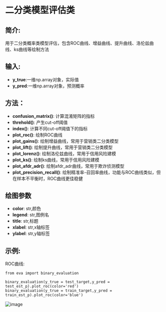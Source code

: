 # 二分类模型评估类

## 简介:

用于二分类概率类模型评估，包含ROC曲线、增益曲线、提升曲线、洛伦兹曲线、ks曲线等绘制方法
    
## 输入:

+ **y_true**:一维np.array对象，实际值
+ **y_pred**:一维np.array对象，预测概率

## 方法：

+ **confusion_matrix()**: 计算混淆矩阵的指标   
+ **threhold()**: 产生cut-off阈值
+ **index()**: 计算不同cut-off阈值下的指标
+ **plot_roc()**: 绘制ROC曲线
+ **plot_gains()**: 绘制增益曲线，常用于营销类二分类模型
+ **plot_lift()**: 绘制提升曲线，常用于营销类二分类模型
+ **plot_lorenz()**: 绘制洛伦兹曲线，常用于信用风险建模
+ **plot_ks()**: 绘制ks曲线，常用于信用风险建模 
+ **plot_afdr_adr()**: 绘制afdr_adr曲线，常用于欺诈侦测模型
+ **plot_precision_recall()**: 绘制精准率-召回率曲线，功能与ROC曲线类似，但在样本不平衡时，ROC曲线更佳稳健                              

## 绘图参数
    
+ **color**: str,颜色
+ **legend**: str,图例名
+ **title**: str,标题
+ **xlabel**: str,x轴标签
+ **ylabel**: str,y轴标签

## 示例:

ROC曲线:
    
    from eva import binary_evaluation
    
    binary_evaluation(y_true = test_target,y_pred = test_est_p).plot_roc(color='red')
    binary_evaluation(y_true = train_target,y_pred = train_est_p).plot_roc(color='blue')

![image](https://github.com/zengke403/model_eva/raw/master/roc.png)
